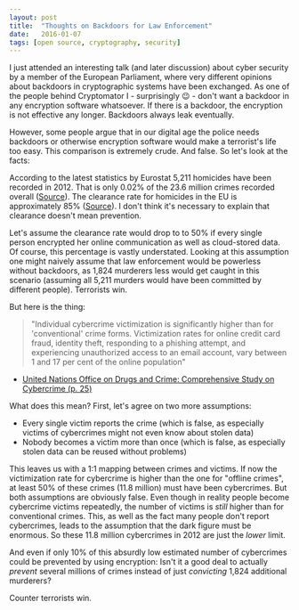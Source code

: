 ```yaml
---
layout: post
title:  "Thoughts on Backdoors for Law Enforcement"
date:   2016-01-07
tags: [open source, cryptography, security]
---
```

I just attended an interesting talk (and later discussion) about cyber security by a member of the European Parliament, where very different opinions about backdoors in cryptographic systems have been exchanged. As one of the people behind Cryptomator I  - surprisingly :wink: - don't want a backdoor in any encryption software whatsoever. If there is a backdoor, the encryption is not effective any longer. Backdoors always leak eventually.

However, some people argue that in our digital age the police needs backdoors or otherwise encryption software would make a terrorist's life too easy. This comparison is extremely crude. And false. So let's look at the facts:

According to the latest statistics by Eurostat 5,211 homicides have been recorded in 2012. That is only 0.02% of the 23.6 million crimes recorded overall ([Source][1]). The clearance rate for homicides in the EU is approximately 85% ([Source][2]). I don't think it's necessary to explain that clearance doesn't mean prevention.

Let's assume the clearance rate would drop to to 50% if every single person encrypted her online communication as well as cloud-stored data. Of course, this percentage is vastly understated. Looking at this assumption one might naively assume that law enforcement would be powerless without backdoors, as 1,824 murderers less would get caught in this scenario (assuming all 5,211 murders would have been committed by different people). Terrorists win.

But here is the thing:

> "Individual cybercrime victimization is significantly higher than for 'conventional' crime forms. Victimization rates for online credit card fraud, identity theft, responding to a phishing attempt, and experiencing unauthorized access to an email account, vary between 1 and 17 per cent of the online population"
- [United Nations Office on Drugs and Crime: Comprehensive Study on Cybercrime (p. 25)][3]

What does this mean? First, let's agree on two more assumptions:

- Every single victim reports the crime (which is false, as especially victims of cybercrimes might not even know about stolen data)
- Nobody becomes a victim more than once (which is false, as especially stolen data can be reused without problems)

This leaves us with a 1:1 mapping between crimes and victims. If now the victimization rate for cybercrime is higher than the one for "offline crimes", at least 50% of these crimes (11.8 million) must have been cybercrimes. But both assumptions are obviously false. Even though in reality people become cybercrime victims repeatedly, the number of victims is _still_ higher than for conventional crimes. This, as well as the fact many people don't report cybercrimes, leads to the assumption that the dark figure must be enormous. So these 11.8 million cybercrimes in 2012 are just the *lower* limit.

And even if only 10% of this absurdly low estimated number of cybercrimes could be prevented by using encryption: Isn't it a good deal to actually _prevent_ several millions of crimes instead of just _convicting_ 1,824 additional murderers?

Counter terrorists win.

[1]: http://ec.europa.eu/eurostat/statistics-explained/index.php/Crime_statistics "Eurostat Crime Statistics, 2014"
[2]: https://www.unodc.org/documents/gsh/pdfs/2014_GLOBAL_HOMICIDE_BOOK_web.pdf "UN Global Study on Homicide, 2013"
[3]: https://www.unodc.org/documents/organized-crime/UNODC_CCPCJ_EG.4_2013/CYBERCRIME_STUDY_210213.pdf
